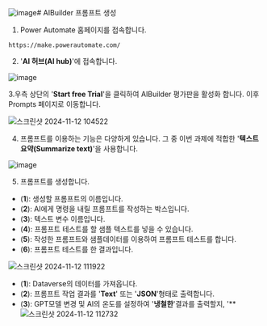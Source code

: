 ![image](https://github.com/user-attachments/assets/086117d6-c1bc-4ea6-a091-829304349c98)# AIBuilder 프롬프트 생성

1. Power Automate 홈페이지를 접속합니다.

```
https://make.powerautomate.com/
```

2. '**AI 허브(AI hub)**'에 접속합니다.

![image](https://github.com/user-attachments/assets/6006edd5-ee57-4623-8d5d-9e9440c555c2)

3.우측 상단의 '**Start free Trial**'을 클릭하여 AIBuilder 평가판을 활성화 합니다. 이후 Prompts 페이지로 이동합니다.

![스크린샷 2024-11-12 104522](https://github.com/user-attachments/assets/0ca60209-e54d-43c7-b7c9-584a8164c38e)

4. 프롬프트를 이용하는 기능은 다양하게 있습니다. 그 중 이번 과제에 적합한 '**텍스트 요약(Summarize text)**'을 사용합니다.

![image](https://github.com/user-attachments/assets/ffae8913-4d71-4304-b784-daa4e7c099de)

5. 프롬프트를 생성합니다.
- (**1**): 생성할 프롬프트의 이름입니다.<br>
- (**2**): AI에게 명령을 내릴 프롬프트를 작성하는 박스입니다.<br>
- (**3**): 텍스트 변수 이름입니다.<br>
- (**4**): 프롬프트 테스트를 할 샘플 텍스트를 넣을 수 있습니다.<br>
- (**5**): 작성한 프롬프트와 샘플데이터를 이용하여 프롬프트 테스트를 합니다.<br>
- (**6**): 프롬프트 테스트를 한 결과입니다.<br>

![스크린샷 2024-11-12 111922](https://github.com/user-attachments/assets/726a75e2-420e-4f7d-a7bf-5e20a3d8d5af)

- (**1**): Dataverse의 데이터를 가져옵니다.<br>
- (**2**): 프롬프트 작업 결과를 '**Text**' 또는 '**JSON**'형태로 출력합니다.
- (**3**): GPT모델 변경 및 AI의 온도를 설정하여 '**냉철한**'결과를 출력할지, '**
![스크린샷 2024-11-12 112732](https://github.com/user-attachments/assets/4b192cdb-af78-4808-a8f8-9ccb94e5187c)
